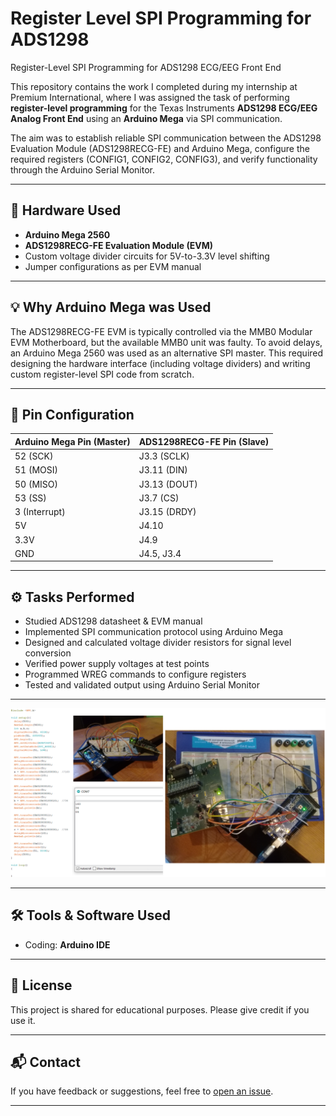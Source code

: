 # Register Level SPI Programming for ADS1298

Register-Level SPI Programming for ADS1298 ECG/EEG Front End

This repository contains the work I completed during my internship at Premium International, where I was assigned the task of performing **register-level programming** for the Texas Instruments **ADS1298 ECG/EEG Analog Front End** using an **Arduino Mega** via SPI communication.

The aim was to establish reliable SPI communication between the ADS1298 Evaluation Module (ADS1298RECG-FE) and Arduino Mega, configure the required registers (CONFIG1, CONFIG2, CONFIG3), and verify functionality through the Arduino Serial Monitor.

---

## 🔧 Hardware Used
- **Arduino Mega 2560**
- **ADS1298RECG-FE Evaluation Module (EVM)**
- Custom voltage divider circuits for 5V-to-3.3V level shifting
- Jumper configurations as per EVM manual

---

## 💡 Why Arduino Mega was Used
The ADS1298RECG-FE EVM is typically controlled via the MMB0 Modular EVM Motherboard, but the available MMB0 unit was faulty.
To avoid delays, an Arduino Mega 2560 was used as an alternative SPI master.
This required designing the hardware interface (including voltage dividers) and writing custom register-level SPI code from scratch.

---

## 🔌 Pin Configuration

| Arduino Mega Pin (Master) | ADS1298RECG-FE Pin (Slave) |
|---------------------------|----------------------------|
| 52 (SCK)                  | J3.3 (SCLK)                |
| 51 (MOSI)                 | J3.11 (DIN)                |
| 50 (MISO)                 | J3.13 (DOUT)               |
| 53 (SS)                   | J3.7 (CS)                  |
| 3 (Interrupt)             | J3.15 (DRDY)               |
| 5V                        | J4.10                      |
| 3.3V                      | J4.9                       |
| GND                       | J4.5, J3.4                 |

---

## ⚙️ Tasks Performed
- Studied ADS1298 datasheet & EVM manual
- Implemented SPI communication protocol using Arduino Mega
- Designed and calculated voltage divider resistors for signal level conversion
- Verified power supply voltages at test points
- Programmed WREG commands to configure registers
- Tested and validated output using Arduino Serial Monitor

---

![ADS1298](ADS1298.png)

---

## 🛠 Tools & Software Used
- Coding: **Arduino IDE**

---

## 📜 License
This project is shared for educational purposes. Please give credit if you use it.

---

## 📬 Contact
If you have feedback or suggestions, feel free to [open an issue](https://github.com).

---
